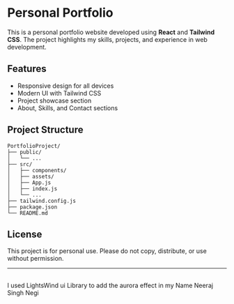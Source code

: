 # Personal Portfolio

This is a personal portfolio website developed using **React** and **Tailwind CSS**. The project highlights my skills, projects, and experience in web development.

## Features

- Responsive design for all devices
- Modern UI with Tailwind CSS
- Project showcase section
- About, Skills, and Contact sections

## Project Structure

```
PortfolioProject/
├── public/
│   └── ...
├── src/
│   ├── components/
│   ├── assets/
│   ├── App.js
│   ├── index.js
│   └── ...
├── tailwind.config.js
├── package.json
└── README.md
```

## License

This project is for personal use. Please do not copy, distribute, or use without permission.

---

##
I used LightsWind ui Library to add the aurora effect in my Name Neeraj Singh Negi 
